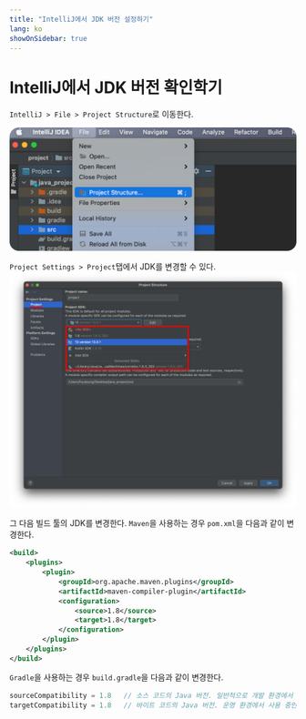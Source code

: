 ```yaml
---
title: "IntelliJ에서 JDK 버전 설정하기"
lang: ko
showOnSidebar: true
---
```


# IntelliJ에서 JDK 버전 확인학기
`IntelliJ > File > Project Structure`로 이동한다.

![](./180107_intellij_jdk_version_check/1.png)

`Project Settings > Project`탭에서 JDK를 변경할 수 있다.
![](./180107_intellij_jdk_version_check/2.png)

그 다음 빌드 툴의 JDK를 변경한다. `Maven`을 사용하는 경우 `pom.xml`을 다음과 같이 변경한다.
``` xml
<build>
    <plugins>
        <plugin>
            <groupId>org.apache.maven.plugins</groupId> 
            <artifactId>maven-compiler-plugin</artifactId> 
            <configuration> 
                <source>1.8</source> 
                <target>1.8</target> 
            </configuration>
        </plugin>
    </plugins>
</build>
```
`Gradle`을 사용하는 경우 `build.gradle`을 다음과 같이 변경한다.
``` groovy 
sourceCompatibility = 1.8   // 소스 코드의 Java 버전. 일반적으로 개발 환경에서 사용 중인 JDK의 버전과 일치시킨다.
targetCompatibility = 1.8   // 바이트 코드의 Java 버전. 운영 환경에서 사용 중인 JDK의 버전과 일치시킨다.
```